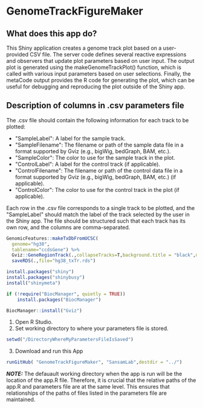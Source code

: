 # GenomeTrackFigureMaker

## What does this app do?
This Shiny application creates a genome track plot based on a user-provided CSV file. The server code defines several reactive expressions and observers that update plot parameters based on user input. The output plot is generated using the makeGenomeTrackPlot() function, which is called with various input parameters based on user selections. Finally, the metaCode output provides the R code for generating the plot, which can be useful for debugging and reproducing the plot outside of the Shiny app.

## Description of columns in .csv parameters file
The .csv file should contain the following information for each track to be plotted:

- "SampleLabel": A label for the sample track.
- "SampleFilename": The filename or path of the sample data file in a format supported by Gviz (e.g., bigWig, bedGraph, BAM, etc.).
- "SampleColor": The color to use for the sample track in the plot.
- "ControlLabel": A label for the control track (if applicable).
- "ControlFilename": The filename or path of the control data file in a format supported by Gviz (e.g., bigWig, bedGraph, BAM, etc.) (if applicable).
- "ControlColor": The color to use for the control track in the plot (if applicable).

Each row in the .csv file corresponds to a single track to be plotted, and the "SampleLabel" should match the label of the track selected by the user in the Shiny app. The file should be structured such that each track has its own row, and the columns are comma-separated.



```r
GenomicFeatures::makeTxDbFromUCSC(
  genome="hg38",
  tablename="ccdsGene") %>%
  Gviz::GeneRegionTrack(.,collapseTracks=T,background.title = "black",name="Gene",fill="black") %>%
  saveRDS(.,file="hg38_txTr.rds")
```

```r
install.packages("shiny")
install.packages("shinybusy")
install("shinymeta")

if (!require("BiocManager", quietly = TRUE))
    install.packages("BiocManager")

BiocManager::install("Gviz")
```


1.  Open R Studio.
2.  Set working directory to where your parameters file is stored.
```r
setwd("/DirectoryWhereMyParametersFileIsSaved")
```
3.  Download and run this App
```r
runGitHub( "GenomeTrackFigureMaker", "SansamLab",destdir = "../")
```
**_NOTE:_**  The defauault working directory when the app is run will be the location of the app.R file. Therefore, it is crucial that the relative paths of the app.R and parameters file are at the same level. This ensures that relationships of the paths of files listed in the parameters file are maintained.
